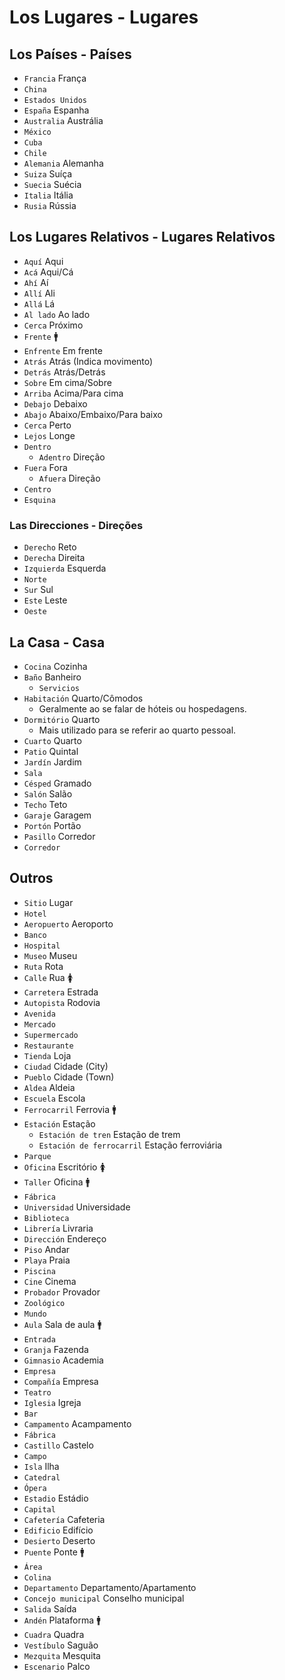 # Los Lugares - Lugares

## Los Países - Países

-   `Francia` França
-   `China`
-   `Estados Unidos`
-   `España` Espanha
-   `Australia` Austrália
-   `México`
-   `Cuba`
-   `Chile`
-   `Alemania` Alemanha
-   `Suiza` Suíça
-   `Suecia` Suécia
-   `Italia` Itália
-   `Rusia` Rússia

## Los Lugares Relativos - Lugares Relativos

-   `Aquí` Aqui
-   `Acá` Aqui/Cá
-   `Ahí` Aí
-   `Allí` Ali
-   `Allá` Lá
-   `Al lado` Ao lado
-   `Cerca` Próximo
-   `Frente` 🚹
-   `Enfrente` Em frente
-   `Atrás` Atrás (Indica movimento)
-   `Detrás` Atrás/Detrás
-   `Sobre` Em cima/Sobre
-   `Arriba` Acima/Para cima
-   `Debajo` Debaixo
-   `Abajo` Abaixo/Embaixo/Para baixo
-   `Cerca` Perto
-   `Lejos` Longe
-   `Dentro`
    -   `Adentro` Direção
-   `Fuera` Fora
    -   `Afuera` Direção
-   `Centro`
-   `Esquina`

### Las Direcciones - Direções

-   `Derecho` Reto
-   `Derecha` Direita
-   `Izquierda` Esquerda
-   `Norte`
-   `Sur` Sul
-   `Este` Leste
-   `Oeste`

## La Casa - Casa

-   `Cocina` Cozinha
-   `Baño` Banheiro
    -   `Servicios`
-   `Habitación` Quarto/Cômodos
    -   Geralmente ao se falar de hóteis ou hospedagens.
-   `Dormitório` Quarto
    -   Mais utilizado para se referir ao quarto pessoal.
-   `Cuarto` Quarto
-   `Patio` Quintal
-   `Jardín` Jardim
-   `Sala`
-   `Césped` Gramado
-   `Salón` Salão
-   `Techo` Teto
-   `Garaje` Garagem
-   `Portón` Portão
-   `Pasillo` Corredor
-   `Corredor`

## Outros

-   `Sitio` Lugar
-   `Hotel`
-   `Aeropuerto` Aeroporto
-   `Banco`
-   `Hospital`
-   `Museo` Museu
-   `Ruta` Rota
-   `Calle` Rua 🚺
-   `Carretera` Estrada
-   `Autopista` Rodovia
-   `Avenida`
-   `Mercado`
-   `Supermercado`
-   `Restaurante`
-   `Tienda` Loja
-   `Ciudad` Cidade (City)
-   `Pueblo` Cidade (Town)
-   `Aldea` Aldeia
-   `Escuela` Escola
-   `Ferrocarril` Ferrovia 🚹
-   `Estación` Estação
    -   `Estación de tren` Estação de trem
    -   `Estación de ferrocarril` Estação ferroviária
-   `Parque`
-   `Oficina` Escritório 🚺
-   `Taller` Oficina 🚹
-   `Fábrica`
-   `Universidad` Universidade
-   `Biblioteca`
-   `Librería` Livraria
-   `Dirección` Endereço
-   `Piso` Andar
-   `Playa` Praia
-   `Piscina`
-   `Cine` Cinema
-   `Probador` Provador
-   `Zoológico`
-   `Mundo`
-   `Aula` Sala de aula 🚹
-   `Entrada`
-   `Granja` Fazenda
-   `Gimnasio` Academia
-   `Empresa`
-   `Compañía` Empresa
-   `Teatro`
-   `Iglesia` Igreja
-   `Bar`
-   `Campamento` Acampamento
-   `Fábrica`
-   `Castillo` Castelo
-   `Campo`
-   `Isla` Ilha
-   `Catedral`
-   `Ópera`
-   `Estadio` Estádio
-   `Capital`
-   `Cafetería` Cafeteria
-   `Edificio` Edifício
-   `Desierto` Deserto
-   `Puente` Ponte 🚹
-   `Área`
-   `Colina`
-   `Departamento` Departamento/Apartamento
-   `Concejo municipal` Conselho municipal
-   `Salida` Saída
-   `Andén` Plataforma 🚹
-   `Cuadra` Quadra
-   `Vestíbulo` Saguão
-   `Mezquita` Mesquita
-   `Escenario` Palco
